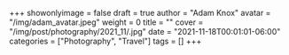 +++
showonlyimage = false
draft = true
author = "Adam Knox"
avatar = "/img/adam_avatar.jpeg"
weight = 0
title = ""
cover = "/img/post/photography/2021_11/.jpg"
date = "2021-11-18T00:01:01-06:00"
categories = ["Photography", "Travel"]
tags = []
+++
<!--more-->

